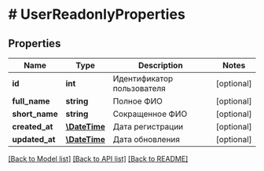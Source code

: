 # # UserReadonlyProperties

## Properties

Name | Type | Description | Notes
------------ | ------------- | ------------- | -------------
**id** | **int** | Идентификатор пользователя | [optional] 
**full_name** | **string** | Полное ФИО | [optional] 
**short_name** | **string** | Сокращенное ФИО | [optional] 
**created_at** | [**\DateTime**](\DateTime.md) | Дата регистрации | [optional] 
**updated_at** | [**\DateTime**](\DateTime.md) | Дата обновления | [optional] 

[[Back to Model list]](../../README.md#documentation-for-models) [[Back to API list]](../../README.md#documentation-for-api-endpoints) [[Back to README]](../../README.md)


